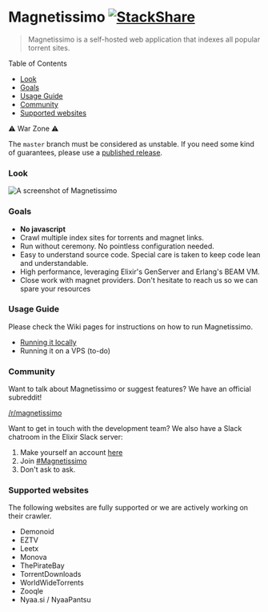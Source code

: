 # Magnetissimo [![StackShare](https://img.shields.io/badge/tech-stack-0690fa.svg?style=flat)](https://stackshare.io/sergiotapia/magnetissimo) 

>Magnetissimo is a self-hosted web application that indexes all popular torrent sites.

Table of Contents

* [Look](#look)
* [Goals](#goals)
* [Usage Guide](#usage-guide)
* [Community](#community)
* [Supported websites](#supported-websites)



⚠️ War Zone ⚠️

The `master` branch must be considered as unstable. If you need some kind of guarantees, please use a [published
release](https://github.com/sergiotapia/magnetissimo/releases).

### Look

![A screenshot of Magnetissimo](https://i.imgur.com/ExWpjqo.png)

### Goals

* **No javascript**
* Crawl multiple index sites for torrents and magnet links.
* Run without ceremony. No pointless configuration needed.
* Easy to understand source code. Special care is taken to keep code lean and understandable.
* High performance, leveraging Elixir's GenServer and Erlang's BEAM VM.
* Close work with magnet providers. Don't hesitate to reach us so we can spare your resources

### Usage Guide

Please check the Wiki pages for instructions on how to run Magnetissimo.

* [Running it locally](https://github.com/sergiotapia/magnetissimo/wiki/Usage:-Local)
* Running it on a VPS (to-do)

### Community

Want to talk about Magnetissimo or suggest features? We have an official subreddit!

[/r/magnetissimo](http://reddit.com/r/magnetissimo)

Want to get in touch with the development team? We also have a Slack chatroom in the Elixir Slack server:

1. Make yourself an account [here](http://elixir-slackin.herokuapp.com/)
2. Join [#Magnetissimo](https://elixir-lang.slack.com/messages/C8R0V8S94)
3. Don't ask to ask.

### Supported websites

The following websites are fully supported or we are actively working on their crawler.

* Demonoid
* EZTV
* Leetx
* Monova
* ThePirateBay
* TorrentDownloads
* WorldWideTorrents
* Zooqle
* Nyaa.si / NyaaPantsu
